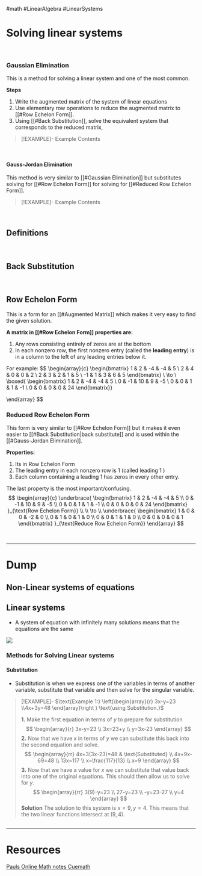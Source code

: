 #math #LinearAlgebra #LinearSystems
&emsp;
# Solving linear systems 
&emsp;
### Gaussian Elimination
This is a method for solving a linear system and one of the most common. 

**Steps**
1. Write the augmented matrix of the system of linear equations
2. Use elementary row operations to reduce the augmented matrix to [[#Row Echelon Form]].
3. Using [[#Back Substitution]], solve the equivalent system that corresponds to the reduced matrix, 

> [!EXAMPLE]- Example
> Contents

&emsp;
#### Gauss-Jordan Elimination 
This method is very similar to [[#Gaussian Elimination]] but substitutes solving for [[#Row Echelon Form]] for solving for [[#Reduced Row Echelon Form]]. 


> [!EXAMPLE]- Example
> Contents

&emsp;
## Definitions 
&emsp;
## Back Substitution 

&emsp;
## Row Echelon Form 
This is a form for an [[#Augmented Matrix]] which makes it very easy to find the given solution.

**A matrix in [[#Row Echelon Form]] properties are:** 
1. Any rows consisting entirely of zeros are at the bottom 
2. In each nonzero row, the first nonzero entry (called the **leading entry**) is in a column to the left of any leading entries below it.

For example:
$$
\begin{array}{c}
\begin{bmatrix}
1 & 2 & -4 & -4 & 5 \\
2 & 4 & 0 & 0 & 2 \\
2 & 3 & 2 & 1 & 5 \\
-1 & 1 & 3 & 6 & 5
\end{bmatrix}
 \\ \to \\
\boxed{
\begin{bmatrix} 
1 & 2 & -4 & -4 & 5 \\
0 & -1 & 10 & 9 & -5 \\
0 & 0 & 1 & 1 & -1 \\
0 & 0 & 0 & 0 & 24
\end{bmatrix}}

\end{array}
$$

### Reduced Row Echelon Form
This form is very similar to [[#Row Echelon Form]] but it makes it even easier to [[#Back Substitution|back substitute]] and is used within the [[#Gauss-Jordan Elimination]].

**Properties:**
1. Its in Row Echelon Form
2. The leading entry in each nonzero row is $1$ (called leading $1$ )
3. Each column containing a leading 1 has zeros in every other entry. 

The last property is the most important/confusing. 
$$
\begin{array}{c} 
\underbrace{
\begin{bmatrix} 
1 & 2 & -4 & -4 & 5 \\
0 & -1 & 10 & 9 & -5 \\
0 & 0 & 1 & 1 & -1 \\
0 & 0 & 0 & 0 & 24
\end{bmatrix}
}_{\text{Row Echelon Form}} \\
 \\
\to  \\
\underbrace{
\begin{bmatrix} 
1 & 0 & 0 & -2 & 0 \\
0 & 1 & 0 & 1 & 0 \\
0 & 0 & 1 & 1 & 0 \\
0 & 0 & 0 & 0 & 1
\end{bmatrix}
}_{\text{Reduce Row Echelon Form}}
\end{array}
$$

&emsp;
****

# Dump

## Non-Linear systems of equations


## Linear systems 

- A system of equation with infinitely many solutions means that the equations are the same


![](https://i.imgur.com/1eiIy2w.png)


### Methods for Solving Linear systems  

#### Substitution 
- Substitution is when we express one of the variables in terms of another variable, substitute that variable and then solve for the singular variable.


> [!EXAMPLE]- $\text{Example 1:} \left(\begin{array}{r} 3x-y=23 \\4x+3y=48  \end{array}\right ) \text{using Substitution.}$
> 
> **1.** Make the first equation in terms of $y$ to prepare for substitution
> $$
> \begin{array}{r}
> 3x-y=23  \\  
> 3x=23+y \\
> y=3x-23 
> \end{array}
> $$
> **2.**  Now that we have $x$ in terms of $y$ we can substitute this back into the second equation and solve.
> $$
> \begin{array}{rr} 
> 4x+3(3x-23)=48  & \text{Substituted} \\
> 4x+9x-69=48   \\
> 13x=117 \\
> x=\frac{117}{13} \\
> x=9
> \end{array}
> $$
> **3.** Now that we have a value for $x$ we can substitute that value back into one of the original equations. This should then allow us to solve for $y$.
> $$
> \begin{array}{rr}
>  3(9)-y=23 \\
> 27-y=23 \\
> -y=23-27 \\
> y=4
> \end{array}
> $$
> **Solution** The solution to this system is $x=9,y=4$. This means that the two linear functions intersect at $(9,4).$ 


## 

---

# Resources
[Pauls Online Math notes ](https://tutorial.math.lamar.edu/Classes/Alg/SystemsThreeVrble.aspx)
[Cuemath](https://www.cuemath.com/algebra/system-of-equations/)
